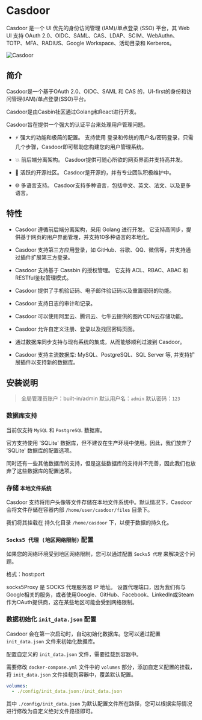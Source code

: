 # Casdoor

Casdoor 是一个 UI 优先的身份访问管理 (IAM)/单点登录 (SSO) 平台，其 Web UI 支持 OAuth
2.0、OIDC、SAML、CAS、LDAP、SCIM、WebAuthn、TOTP、MFA、RADIUS、Google Workspace、活动目录和 Kerberos。

![Casdoor](https://file.lifebus.top/imgs/casdoor_cover.png)

## 简介

Casdoor是一个基于OAuth 2.0、OIDC、SAML 和 CAS 的，UI-first的身份和访问管理(IAM)/单点登录(SSO)平台。

Casdoor是由Casbin社区通过Golang和React进行开发。

Casdoor旨在提供一个强大的认证平台来处理用户管理问题。

+ ⚡️ 强大的功能和极简的配置。 支持使用 登录和传统的用户名/密码登录，只需几个步骤，Casdoor即可帮助您构建您的用户管理系统。

+ 💥 前后端分离架构。 Casdoor提供可随心所欲的网页界面并支持高并发。

+ 🥂 活跃的开源社区。 Casdoor是开源的，并有专业团队积极维护中。

+ 🌐 多语言支持。 Casdoor支持多种语言，包括中文、英文、法文、以及更多语言。

## 特性

+ Casdoor 遵循前后端分离架构，采用 Golang 进行开发。 它支持高同步，提供基于网页的用户界面管理，并支持10多种语言的本地化。

+ Casdoor 支持第三方应用登录，如 GitHub、谷歌、QQ、微信等，并支持通过插件扩展第三方登录。

+ Casdoor 支持基于 Cassbin 的授权管理。 它支持 ACL、RBAC、ABAC 和 RESTful鉴权管理模式。

+ Casdoor 提供了手机验证码、电子邮件验证码以及重置密码的功能。

+ Casdoor 支持日志的审计和记录。

+ Casdoor 可以使用阿里云、腾讯云、七牛云提供的图片CDN云存储功能。

+ Casdoor 允许自定义注册、登录以及找回密码页面。

+ 通过数据库同步支持与现有系统的集成，从而能够顺利过渡到 Casdoor。

+ Casdoor 支持主流数据库: MySQL、PostgreSQL、SQL Server 等, 并支持扩展插件以支持新的数据库。

## 安装说明

> 全局管理员账户：built-in/admin
> 默认用户名：`admin`
> 默认密码：`123`

### 数据库支持

当前仅支持 `MySQL` 和 `PostgreSQL` 数据库。

官方支持使用 'SQLite' 数据库，但不建议在生产环境中使用。因此，我们放弃了 'SQLite' 数据库的配置选项。

同时还有一些其他数据库的支持，但是这些数据库的支持并不完善，因此我们也放弃了这些数据库的配置选项。

### 存储 `本地文件系统`

Casdoor 支持将用户头像等文件存储在本地文件系统中。默认情况下，Casdoor 会将文件存储在容器内部 `/home/user/casdoor/files`
目录下。

我们将其挂载在 持久化目录 `/home/casdoor` 下，以便于数据的持久化。

### `Socks5 代理 (地区网络限制)` 配置

如果您的网络环境受到地区网络限制，您可以通过配置 `Socks5 代理` 来解决这个问题。

格式：host:port

socks5Proxy 是 SOCKS 代理服务器 IP 地址。
设置代理端口，因为我们有与Google相关的服务，或者使用Google、GitHub、Facebook、LinkedIn或Steam作为OAuth提供商，这在某些地区可能会受到网络限制。

### 数据初始化 `init_data.json` 配置

Casdoor 会在第一次启动时，自动初始化数据库。您可以通过配置 `init_data.json` 文件来初始化数据库。

配置自定义的 `init_data.json` 文件，需要挂载到容器中。

需要修改 `docker-compose.yml` 文件中的 `volumes` 部分，添加自定义配置的挂载，将 `init_data.json` 文件挂载到容器中，覆盖默认配置。

```yaml
volumes:
  - ./config/init_data.json:/init_data.json
```

其中 `./config/init_data.json` 为默认配置文件所在路径，您可以根据实际情况进行修改为自定义绝对文件路径即可。
